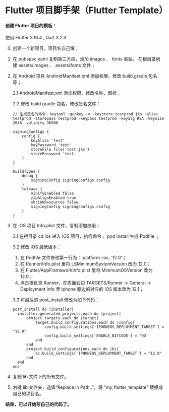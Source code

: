 # Flutter 项目脚手架（Flutter Template）

#### 创建 Flutter 项目的模板：

使用 Flutter 3.16.4 , Dart 3.2.3

0. 创建一个新项目，项目名自己填；
1. 在 pubspec.yaml 复制第三方库，添加 images 、 fonts 类型。 在根目录创建 assets/images 、 assets/fonts 文件；
2. 在 Android 项目 AndroidManifest.xml 添加权限，修改 build.gradle 包名等；

    2.1 AndroidManifest.xml 添加权限，修改名称，图标；

    2.2 修改 build.gradle 包名，修改签名文件：
    
    ```
    // 生成签名的命令：keytool -genkey -v -keystore testprod.jks -alias testprod -storepass testprod -keypass testprod -keyalg RSA -keysize 2048 -validity 36500
    
    signingConfigs {
        config {
            keyAlias 'test'
            keyPassword 'test'
            storeFile file('test.jks')
            storePassword 'test'
        }
    }
    
    buildTypes {
        debug {
            signingConfig signingConfigs.config
        }
        release {
            minifyEnabled false
            zipAlignEnabled true
            shrinkResources false
            signingConfig signingConfigs.config
        }
    }
    ```

3. 在 iOS 项目 Info.plist 文件，复制添加权限；

    3.1 在根目录 cd ios 进入 iOS 项目，执行命令： pod install 生成 Podfile ；
    

    3.2 修改 iOS 最低版本：
   
      1. 在 Podfile 文件修改第一行为： platform :ios, '12.0'；
      2. 在 Runner/Info.plist 里将 LSMinimumSystemVersion 改为 12.0；
      3. 在 Flutter/AppFrameworkInfo.plist 里将 MinimumOSVersion 改为 12.0；
      4. 点击根目录 Runner，在页面右边 TARGETS/Runner -> General -> Deployment Info 里 iphone 旁边的对应的 iOS 版本改为 12.1；
   
    
    3.3 将最后的 post_install 修改为如下代码：
    
    ```
    post_install do |installer|
      installer.generated_projects.each do |project|
          project.targets.each do |target|
              target.build_configurations.each do |config|
                  config.build_settings['IPHONEOS_DEPLOYMENT_TARGET'] = "12.0"
                  config.build_settings['ENABLE_BITCODE'] = 'NO'
              end
          end
          project.build_configurations.each do |bc|
              bc.build_settings['IPHONEOS_DEPLOYMENT_TARGET'] = "12.0"
          end
      end
    end
    ```

4. 复制 lib 文件下的所有文件。
5. 右键 lib 文件夹，选择“Replace in Path..”，将 "my_flutter_template" 替换成自己的项目名。


**结束，可以开始写自己的代码了。**
